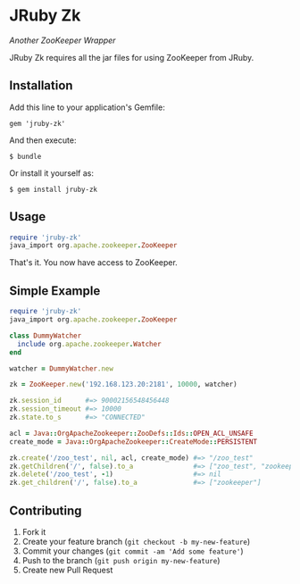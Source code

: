 # JRuby Zk

_Another ZooKeeper Wrapper_

JRuby Zk requires all the jar files for using ZooKeeper from JRuby.

## Installation

Add this line to your application's Gemfile:

    gem 'jruby-zk'

And then execute:

    $ bundle

Or install it yourself as:

    $ gem install jruby-zk

## Usage

````ruby
require 'jruby-zk'
java_import org.apache.zookeeper.ZooKeeper
````

That's it. You now have access to ZooKeeper.

## Simple Example

````ruby
require 'jruby-zk'
java_import org.apache.zookeeper.ZooKeeper

class DummyWatcher
  include org.apache.zookeeper.Watcher
end

watcher = DummyWatcher.new

zk = ZooKeeper.new('192.168.123.20:2181', 10000, watcher)

zk.session_id      #=> 90002156548456448
zk.session_timeout #=> 10000
zk.state.to_s      #=> "CONNECTED"

acl = Java::OrgApacheZookeeper::ZooDefs::Ids::OPEN_ACL_UNSAFE
create_mode = Java::OrgApacheZookeeper::CreateMode::PERSISTENT

zk.create('/zoo_test', nil, acl, create_mode) #=> "/zoo_test"
zk.getChildren('/', false).to_a               #=> ["zoo_test", "zookeeper"]
zk.delete('/zoo_test', -1)                    #=> nil
zk.get_children('/', false).to_a              #=> ["zookeeper"]
````

## Contributing

1. Fork it
2. Create your feature branch (`git checkout -b my-new-feature`)
3. Commit your changes (`git commit -am 'Add some feature'`)
4. Push to the branch (`git push origin my-new-feature`)
5. Create new Pull Request
